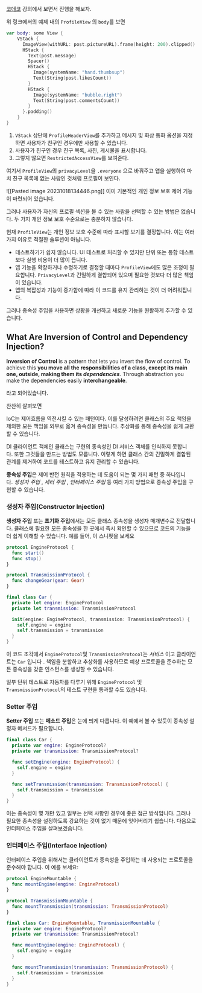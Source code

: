 [코데코](https://www.kodeco.com/14223279-dependency-injection-tutorial-for-ios-getting-started) 강의에서 보면서 진행을 해보자.

위 링크에서의 예제 내의 `ProfileView` 의 `body`를 보면 
```swift
var body: some View {
    VStack {
      ImageView(withURL: post.pictureURL).frame(height: 200).clipped()
      HStack {
        Text(post.message)
        Spacer()
        HStack {
          Image(systemName: "hand.thumbsup")
          Text(String(post.likesCount))
        }
        HStack {
          Image(systemName: "bubble.right")
          Text(String(post.commentsCount))
        }
      }.padding()
    }
}
  ```

1. `VStack` 상단에 `ProfileHeaderView`를 추가하고 메시지 및 화상 통화 옵션을 지정하면 사용자가 친구인 경우에만 사용할 수 있습니다.
2. 사용자가 친구인 경우 친구 목록, 사진, 게시물을 표시합니다.
3. 그렇지 않으면 `RestrictedAccessView`를 보여준다.

여기서 `ProfileView`의 `privacyLevel`을 `.everyone` 으로 바꿔주고 앱을 실행하여 마치 친구 목록에 없는 사람인 것처럼 프로필이 보인다.

![[Pasted image 20231018134446.png]]
이미 기본적인 개인 정보 보호 제어 기능이 마련되어 있습니다. 

그러나 사용자가 자신의 프로필 섹션을 볼 수 있는 사람을 선택할 수 있는 방법은 없습니다. 두 가지 개인 정보 보호 수준으로는 충분하지 않습니다.

현재 `ProfileView`는 개인 정보 보호 수준에 따라 표시할 보기를 결정합니다. 이는 여러 가지 이유로 적절한 솔루션이 아닙니다.
- 테스트하기가 쉽지 않습니다. UI 테스트로 처리할 수 있지만 단위 또는 통합 테스트보다 실행 비용이 더 많이 듭니다.
- 앱 기능을 확장하거나 수정하기로 결정할 때마다 `ProfileView`에도 많은 조정이 필요합니다. `PrivacyLevel`과 긴밀하게 결합되어 있으며 필요한 것보다 더 많은 책임이 있습니다.
- 앱의 복잡성과 기능이 증가함에 따라 이 코드를 유지 관리하는 것이 더 어려워집니다.

그러나 종속성 주입을 사용하면 상황을 개선하고 새로운 기능을 원활하게 추가할 수 있습니다.

## What Are Inversion of Control and Dependency Injection?
**Inversion of Control** is a pattern that lets you invert the flow of control. To achieve this **you move all the responsibilities of a class, except its main one, outside, making them its _dependencies_**. Through abstraction you make the dependencies easily **interchangeable**.

라고 되어있습니다.

찬찬히 살펴보면

IoC는 제어흐름을 역전시킬 수 있는 패턴이다. 이를 달성하려면 클래스의 주요 책임을 제외한 모든 책임을 외부로 옮겨 종속성을 만듭니다. 추상화를 통해 종속성을 쉽게 교환할 수 있습니다.

DI 클라이언트 객체인 클래스는 구현의 종속성인 DI 서비스 객체를 인식하지 못합니다. 또한 그것들을 만드는 방법도 모릅니다. 이렇게 하면 클래스 간의 긴밀하게 결합된 관계를 제거하여 코드를 테스트하고 유지 관리할 수 있습니다.

**종속성 주입**은 제어 반전 원칙을 적용하는 데 도움이 되는 몇 가지 패턴 중 하나입니다. _생성자 주입_ , _세터 주입_ , _인터페이스 주입_ 등 여러 가지 방법으로 종속성 주입을 구현할 수 있습니다.
### 생성자 주입(Constructor Injection)
**생성자 주입** 또는 **초기화 주입**에서는 모든 클래스 종속성을 생성자 매개변수로 전달합니다. 클래스에 필요한 모든 종속성을 한 곳에서 즉시 확인할 수 있으므로 코드의 기능을 더 쉽게 이해할 수 있습니다. 예를 들어, 이 스니펫을 보세요

```swift
protocol EngineProtocol {
  func start()
  func stop()
}

protocol TransmissionProtocol {
  func changeGear(gear: Gear)
}

final class Car {
  private let engine: EngineProtocol
  private let transmission: TransmissionProtocol

  init(engine: EngineProtocol, transmission: TransmissionProtocol) {
    self.engine = engine
    self.transmission = transmission
  }
}
```

이 코드 조각에서 `EngineProtocol`및 `TransmissionProtocol`는 _서비스_ 이고 클라이언트는 `Car` 입니다 . 책임을 분할하고 추상화를 사용하므로 예상 프로토콜을 준수하는 모든 종속성을 갖춘 인스턴스를 생성할 수 있습니다.

일부 단위 테스트로 자동차를 다루기 위해 `EngineProtocol` 및 `TransmissionProtocol`의 테스트 구현을 통과할 수도 있습니다.
### Setter 주입
**Setter 주입** 또는 **메소드 주입**은 눈에 띄게 다릅니다. 이 예에서 볼 수 있듯이 종속성 설정자 메서드가 필요합니다.
```swift
final class Car {
  private var engine: EngineProtocol?
  private var transmission: TransmissionProtocol?

  func setEngine(engine: EngineProtocol) {
    self.engine = engine
  }

  func setTransmission(transmission: TransmissionProtocol) {
    self.transmission = transmission
  }
}
```
이는 종속성이 몇 개만 있고 일부는 선택 사항인 경우에 좋은 접근 방식입니다. 
그러나 필요한 종속성을 설정하도록 강요하는 것이 없기 때문에 잊어버리기 쉽습니다. 다음으로 인터페이스 주입을 살펴보겠습니다.
### 인터페이스 주입(Interface Injection)
인터페이스 주입을 위해서는 클라이언트가 종속성을 주입하는 데 사용되는 프로토콜을 준수해야 합니다. 이 예를 보세요:
```swift
protocol EngineMountable {
  func mountEngine(engine: EngineProtocol)
}

protocol TransmissionMountable {
  func mountTransmission(transmission: TransmissionProtocol)
}

final class Car: EngineMountable, TransmissionMountable {
  private var engine: EngineProtocol?
  private var transmission: TransmissionProtocol?

  func mountEngine(engine: EngineProtocol) {
    self.engine = engine
  }

  func mountTransmission(transmission: TransmissionProtocol) {
    self.transmission = transmission
  }
}
```